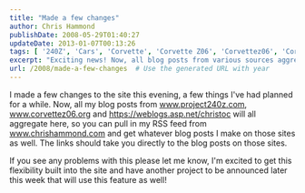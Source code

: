 ```yaml
---
title: "Made a few changes"
author: Chris Hammond
publishDate: 2008-05-29T01:40:27
updateDate: 2013-01-07T00:13:26
tags: [ '240Z', 'Cars', 'Corvette', 'Corvette Z06', 'Corvettez06', 'CorvetteZ06org', 'Datsun', 'DotNetNuke', 'Project 240Z', 'Project240z', 'Project240Zcom', 'Site News' ]
excerpt: "Exciting news! Now, all blog posts from various sources aggregate in one place on www.chrishammond.com. Stay tuned for more updates coming this week."
url: /2008/made-a-few-changes  # Use the generated URL with year
---
```

<p>I made a few changes to the site this evening, a few things I've had planned for a while. Now, all my blog posts from <a href="https://www.project240z.com">www.project240z.com</a>, <a href="https://www.corvettez06.org">www.corvettez06.org</a> and <a href="https://weblogs.asp.net/christoc">https://weblogs.asp.net/christoc</a>&#160;will all aggregate here, so you can pull in my RSS feed from <a href="https://www.chrishammond.com">www.chrishammond.com</a> and get whatever blog posts I make on those sites as well. The links should take you directly to the blog posts on those sites.</p> <p>If you see any problems with this please let me know, I'm excited to get this flexibility built into the site and have another project to be announced later this week that will use this feature as well!</p>

